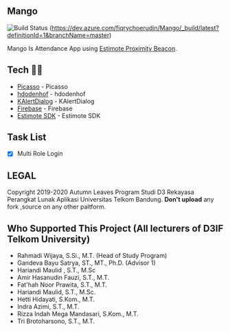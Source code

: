 ## Mango
![Build Status](https://dev.azure.com/fiqrychoerudin/Mango/_apis/build/status/fiqryq.Mango-Master?branchName=master)
(https://dev.azure.com/fiqrychoerudin/Mango/_build/latest?definitionId=1&branchName=master)

Mango Is Attendance App using [Estimote Proximity Beacon](https://estimote.com/products/).

## Tech 👨‍💻

- [Picasso](https://square.github.io/picasso/) - Picasso
- [hdodenhof](https://github.com/hdodenhof/CircleImageView) - hdodenhof
- [KAlertDialog](https://github.com/TutorialsAndroid/KAlertDialog) - KAlertDialog
- [Firebase](https://firebase.google.com/docs/android/setup?authuser=0) - Firebase
- [Estimote SDK](https://developer.estimote.com/) - Estimote SDK

## Task List
- [x] Multi Role Login

## LEGAL
Copyright 2019-2020 Autumn Leaves Program Studi D3 Rekayasa Perangkat Lunak Aplikasi Universitas Telkom Bandung.
**Don't upload** any fork ,source on any other paltform.

## Who Supported This Project (All lecturers of D3IF Telkom University)
- Rahmadi Wijaya, S.Si., M.T. (Head of Study Program)
- Gandeva Bayu Satrya, ST., MT., Ph.D. (Advisor 1)
- Hariandi Maulid , S.T., M.Sc
- Amir Hasanudin Fauzi, S.T., M.T.
- Fat'hah Noor Prawita, S.T., M.T.
- Hariandi Maulid, S.T., M.Sc.
- Hetti Hidayati, S.Kom., M.T.
- Indra Azimi, S.T., M.T.
- Rizza Indah Mega Mandasari, S.Kom., M.T.
- Tri Brotoharsono, S.T., M.T.
